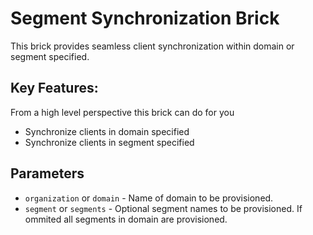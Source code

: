 # Segment Synchronization Brick

This brick provides seamless client synchronization within domain or segment specified.

## Key Features:
From a high level perspective this brick can do for you

- Synchronize clients in domain specified
- Synchronize clients in segment specified

## Parameters

- `organization` or `domain` - Name of domain to be provisioned.
- `segment` or `segments` - Optional segment names to be provisioned. If ommited all segments in domain are provisioned.
